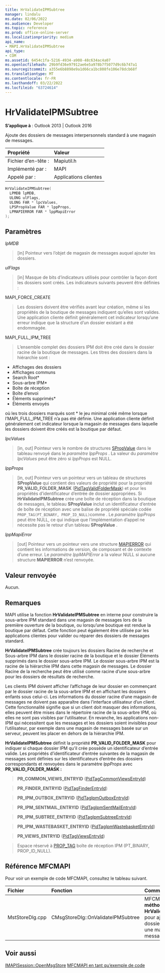 ```yaml
---
title: HrValidateIPMSubtree
manager: lindalu
ms.date: 02/06/2022
ms.audience: Developer
ms.topic: reference
ms.prod: office-online-server
ms.localizationpriority: medium
api_name:
- MAPI.HrValidateIPMSubtree
api_type:
- COM
ms.assetid: 6454c1fa-5216-4934-a908-48c634ac4a07
ms.openlocfilehash: 29b9fd36e97912ae6e5a978b7f5077d9c6b747a1
ms.sourcegitcommit: a355e6b8898e9a1d66ca1bc808fe106e78dcb68f
ms.translationtype: MT
ms.contentlocale: fr-FR
ms.lasthandoff: 03/22/2022
ms.locfileid: "63724614"
---
```

# <a name="hrvalidateipmsubtree"></a>HrValidateIPMSubtree  
  
**S’applique à** : Outlook 2013 | Outlook 2016 
  
Ajoute des dossiers de messages interpersonnels standard à une magasin de messages. 
  
|Propriété |Valeur |
|:-----|:-----|
|Fichier d’en-tête : |Mapiutil.h |
|Implémenté par : |MAPI |
|Appelé par : |Applications clientes |
   
```cpp
HrValidateIPMSubtree(
  LPMDB lpMDB,
  ULONG ulFlags,
  ULONG FAR * lpcValues,
  LPSPropValue FAR * lppProps,
  LPMAPIERROR FAR * lppMapiError
);
```

## <a name="parameters"></a>Paramètres

 _lpMDB_
  
> [in] Pointeur vers l’objet de magasin de messages auquel ajouter les dossiers. 
    
 _ulFlags_
  
> [in] Masque de bits d’indicateurs utilisés pour contrôler la façon dont les dossiers sont créés. Les indicateurs suivants peuvent être définies :
    
MAPI_FORCE_CREATE 
  
> Les dossiers doivent être vérifiés avant leur création, même si les propriétés de la boutique de messages indiquent qu’elles sont valides. Une application cliente définit généralement cet indicateur lorsqu’une erreur indique que la structure d’un dossier existant a été endommagée. 
    
MAPI_FULL_IPM_TREE 
  
> L’ensemble complet des dossiers IPM doit être créé dans le dossier racine de la boutique de messages. Les titres des dossiers dans la hiérarchie sont :
    
 - Affichages des dossiers
 - Affichages communs
 - Search Root\*
 - Sous-arbre IPM\*
 - Boîte de réception
 - Boîte d’envoi
 - Éléments supprimés\*
 - Éléments envoyés
    
où les trois dossiers marqués sont \* le jeu minimal créé même lorsque l’MAPI_FULL_IPM_TREE n’a pas été définie. Une application cliente définit généralement cet indicateur lorsque la magasin de messages dans laquelle les dossiers doivent être créés est la boutique par défaut.
    
 _lpcValues_
  
> [in, out] Pointeur vers le nombre de structures [SPropValue](spropvalue.md) dans le tableau renvoyé dans le _paramètre lppProps_ . La valeur du  _paramètre lpcValues_ peut être zéro si  _lppProps_ est NULL. 
    
 _lppProps_
  
> [in, out] Pointeur vers un pointeur vers un tableau de structures **SPropValue** qui contient des valeurs de propriété pour la propriété **PR_VALID_FOLDER_MASK** ([PidTagValidFolderMask](pidtagvalidfoldermask-canonical-property.md)) et pour les propriétés d’identificateur d’entrée de dossier appropriées. Si **HrValidateIPMSubtree** crée une boîte de réception dans la boutique de messages, le tableau **SPropValue** inclut un identificateur d’entrée de boîte de réception avec une balise de propriété spéciale codée  `PROP_TAG(PT_BINARY, PROP_ID_NULL)`comme . Le  _paramètre lppProps_ peut être NULL, ce qui indique que l’implémentation d’appel ne nécessite pas le retour d’un tableau **SPropValue** . 
    
 _lppMapiError_
  
> [out] Pointeur vers un pointeur vers une structure [MAPIERROR](mapierror.md) qui contient les informations de version, de composant et de contexte d’une erreur. Le  _paramètre lppMAPIError_ a la valeur NULL si aucune structure **MAPIERROR** n’est renvoyée. 
    
## <a name="return-value"></a>Valeur renvoyée

Aucun.
  
## <a name="remarks"></a>Remarques

MAPI utilise la fonction **HrValidateIPMSubtree** en interne pour construire la sous-arbre IPM standard dans une magasin de messages lors de la première ouverture de la boutique, ou lorsqu’une boutique est rendue la boutique par défaut. Cette fonction peut également être utilisée par les applications clientes pour valider ou réparer des dossiers de messages standard. 
  
 **HrValidateIPMSubtree** crée toujours les dossiers Racine de recherche et Sous-arbre IPM dans le dossier racine de la boutique et le dossier Éléments supprimés dans le dossier sous-arbre IPM. Le dossier sous-arbre IPM est la racine de la hiérarchie IPM dans cette magasin de messages. Le dossier Racine de la recherche peut être utilisé comme racine d’une sous-arbre pour les dossiers de résultats de recherche. 
  
Les clients IPM doivent afficher l’affichage de leur dossier en commençant par le dossier racine de la sous-arbre IPM et en affichant les dossiers enfants sous celui-ci. Les informations du dossier racine d’une magasin de messages ne doivent pas apparaître dans l’interface utilisateur d’un client. Cette fonctionnalité signifie que si un client doit masquer des informations, elles peuvent être mises dans le répertoire racine de la sous-arbre IPM, où elles ne sont pas visibles par l’utilisateur. En revanche, les applications non-IPM qui nécessitent que les messages et les dossiers soient invisibles pour l’utilisateur, par exemple dans une magasin de messages basée sur un serveur, peuvent les placer en dehors de la hiérarchie IPM. 
  
 **HrValidateIPMSubtree** définit la propriété **PR_VALID_FOLDER_MASK** pour indiquer si chaque dossier IPM qu’il crée possède un identificateur d’entrée valide. Les propriétés d’identificateur d’entrée suivantes de la magasin de messages sont définies sur les identificateurs d’entrée des dossiers correspondants et renvoyées dans le paramètre _lppProps_ avec **PR_VALID_FOLDER_MASK :** 
  
> **PR_COMMON_VIEWS_ENTRYID** ([PidTagCommonViewsEntryId](pidtagcommonviewsentryid-canonical-property.md))
  
> **PR_FINDER_ENTRYID** ([PidTagFinderEntryId](pidtagfinderentryid-canonical-property.md))
  
> **PR_IPM_OUTBOX_ENTRYID** ([PidTagIpmOutboxEntryId](pidtagipmoutboxentryid-canonical-property.md))
  
> **PR_IPM_SENTMAIL_ENTRYID** ([PidTagIpmSentMailEntryId](pidtagipmsentmailentryid-canonical-property.md))
  
> **PR_IPM_SUBTREE_ENTRYID** ([PidTagIpmSubtreeEntryId](pidtagipmsubtreeentryid-canonical-property.md))
  
> **PR_IPM_WASTEBASKET_ENTRYID** ([PidTagIpmWastebasketEntryId](pidtagipmwastebasketentryid-canonical-property.md))
  
> **PR_VIEWS_ENTRYID** ([PidTagViewsEntryId](pidtagviewsentryid-canonical-property.md))
  
> Espace réservé à [PROP_TAG](prop_tag.md) boîte de réception IPM (PT_BINARY, PROP_ID_NULL). 
    
## <a name="mfcmapi-reference"></a>Référence MFCMAPI

Pour voir un exemple de code MFCMAPI, consultez le tableau suivant.
  
|**Fichier**|**Fonction**|**Commentaire**|
|:-----|:-----|:-----|
|MstStoreDlg.cpp |CMsgStoreDlg::OnValidateIPMSubtree |MFCMAPI utilise la **méthode HrValidateIPMSubtree** pour ajouter des dossiers standard à une magasin de messages. |
   
## <a name="see-also"></a>Voir aussi

[IMAPISession::OpenMsgStore](imapisession-openmsgstore.md)
 [MFCMAPI en tant qu’exemple de code](mfcmapi-as-a-code-sample.md)
